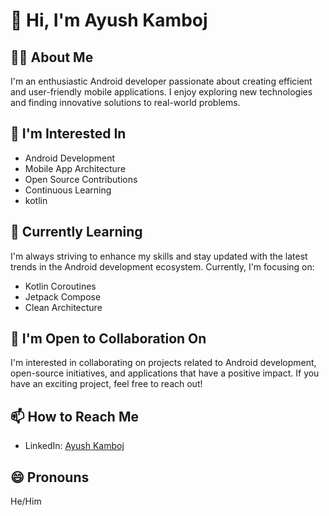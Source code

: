 # 👋 Hi, I'm Ayush Kamboj

## 👨‍💻 About Me
I'm an enthusiastic Android developer passionate about creating efficient and user-friendly mobile applications. I enjoy exploring new technologies and finding innovative solutions to real-world problems.

## 👀 I'm Interested In
- Android Development
- Mobile App Architecture
- Open Source Contributions
- Continuous Learning
- kotlin

## 🌱 Currently Learning
I'm always striving to enhance my skills and stay updated with the latest trends in the Android development ecosystem. Currently, I'm focusing on:
- Kotlin Coroutines
- Jetpack Compose
- Clean Architecture

## 💼 I'm Open to Collaboration On
I'm interested in collaborating on projects related to Android development, open-source initiatives, and applications that have a positive impact. If you have an exciting project, feel free to reach out!

## 📫 How to Reach Me
- LinkedIn: [Ayush Kamboj](www.linkedin.com/in/ayush-kamboj-5a36051b5)
## 😄 Pronouns
He/Him

